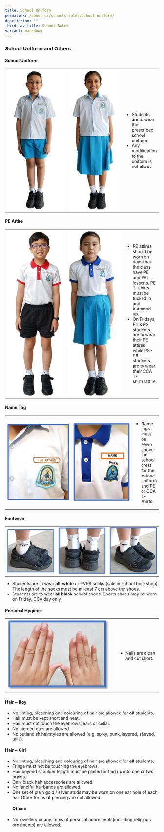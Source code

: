 ```yaml
---
title: School Uniform
permalink: /about-us/schools-rules/school-uniform/
description: ""
third_nav_title: School Rules
variant: markdown
---
```

### School Uniform and Others
#### School Uniform  

<table><tbody><tr><td style="width: 203px;">
<img src="/images/About%20Us/School%20Uniform%20and%20Others/Uniform_Boy.jpg">
</td><td style="width: 180px;"><img src="/images/About%20Us/School%20Uniform%20and%20Others/Uniform_Girl.jpg"></td>
<td><ul>
<li>Students are to wear the prescribed school uniform.</li>
	<li>Any modification to the uniform is not allow. </li></ul>
</td>
</tr></tbody></table>

#### PE Attire

<table><tbody><tr><td style="width: 190px;">
<img src="/images/About%20Us/School%20Uniform%20and%20Others/PE_Boy.jpg">
</td><td style="width: 180px;">
<img src="/images/About%20Us/School%20Uniform%20and%20Others/PE-Girl.jpg"></td>
<td>
<ul><li>PE attires should be worn on days that the class have PE and PAL lessons. PE T-shirts must be tucked in and buttoned up.</li>
<li> On Fridays, P1 &amp; P2 students are to wear their PE attires while P3-P6 students are to wear their CCA T-shirts/attire.</li></ul>
</td>
</tr></tbody></table>

#### Name Tag

<table><tbody><tr><td style="width: 203px;">
<img src="/images/About%20Us/School%20Uniform%20and%20Others/Name%20tag_1.png">
</td><td style="width: 185px;"><img src="/images/About%20Us/School%20Uniform%20and%20Others/Name%20tag_2.png"></td>
<td>
<ul><li>Name tags must be sewn above the school crest for the school uniform and PE or CCA T-shirts.</li></ul>
</td>
</tr></tbody></table>

 
#### Footwear

<table><tbody><tr><td style="width: 225px; height:100px">
<img src="/images/About%20Us/School%20Uniform%20and%20Others/Footwear_1.png">
</td><td style="width: 225px; height:100px;"><img src="/images/About%20Us/School%20Uniform%20and%20Others/Footwear_2.png"></td>
<td style="width: 225px; height:100px ;"><img src="/images/About%20Us/School%20Uniform%20and%20Others/Footwear_3.png"></td>
</tr></tbody></table>

<ul>
<li>Students are to wear <b>all-white</b> or PVPS socks (sale in school bookshop). The length of the socks must be at least 7 cm above the shoes. </li>
<li>Students are to wear&nbsp;<b>all black</b>&nbsp;school shoes. Sports shoes may be worn on Friday, CCA day only.</li></ul>


#### Personal Hygiene

<table>
<tbody><tr><td style="width: 350px;"><img src="/images/About%20Us/School%20Uniform%20and%20Others/Personal%20Hygiene.png"></td>
<td>
<ul><li>Nails are clean and cut short. </li></ul>
</td>
</tr></tbody></table>

#### Hair ~ Boy

<ul>
<li>No tinting, bleaching and colouring of hair are allowed for&nbsp;<b>all</b>&nbsp;students.</li>
<li>Hair must be kept short and neat.</li>
<li>Hair must not touch the eyebrows, ears or collar.</li>
<li>No pierced ears are allowed.</li>
<li>No outlandish hairstyles are allowed&nbsp;(e.g. spiky, punk, layered, shaved, tails).</li></ul>

#### Hair ~ Girl

<ul>
<li>No tinting, bleaching and colouring of hair are allowed for&nbsp;<b>all</b> students.</li>
<li>Fringe must not be touching the eyebrows.</li>
<li>Hair beyond shoulder length must be plaited or tied up into one or two braids.</li>
<li>Only black hair accessories are allowed.</li>
<li>No fanciful hairbands are allowed.</li>
<li>One set of plain gold / silver studs may be worn on one ear hole of each ear. Other forms of piercing are not allowed.</li>

	
#### Others
	
<li>No jewellery or any items of personal adornments(including religious ornaments) are allowed.</li></ul>